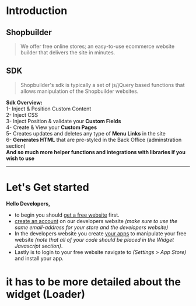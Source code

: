 # Introduction
## Shopbuilder

>  We offer free online stores; an easy-to-use ecommerce website builder that delivers the site in minutes.

## SDK

> Shopbuilder's sdk is typically a set of js/jQuery based functions that allows manipulation of the Shopbuilder websites.
    
**Sdk Overview:**     
1- Inject & Position Custom Content     
2- Inject CSS      
3- Inject Position & validate your **Custom Fields**     
4- Create & View your **Custom Pages**        
5- Creates updates and deletes any type of **Menu Links** in the site           
6- **Generates HTML** that are pre-styled in the Back Office (adminstration section)        
**And so much more helper functions and integrations with libraries if you wish to use**     
                     
--------------------       

# Let's Get started

**Hello Developers,**    

*  to begin you should [get a free website](https://www.shopbuilder.me) first.    
*  [create an account](https://developers.shopbuilder.me/user/register) on our developers website *(make sure to use the same email-address for your store and the developers website)*   
*  In the developers website you create [your apps](https://developers.shopbuilder.me/admin/apps) to manipulate your free website *(note that all of your code should be placed in the Widget Javascript section)*.
*  Lastly is to login to your free website navigate to *(Settings > App Store)* and install your app.      

# it has to be more detailed about the widget (Loader)


